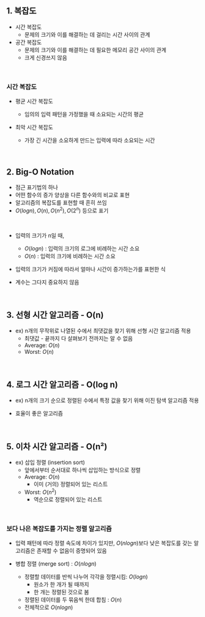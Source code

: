 ## 1. 복잡도

- 시간 복잡도
    - 문제의 크기와 이를 해결하는 데 걸리는 시간 사이의 관계
- 공간 복잡도
    - 문제의 크기와 이를 해결하는 데 필요한 메모리 공간 사이의 관계
    - 크게 신경쓰지 않음

<br>

### 시간 복잡도

- 평균 시간 복잡도
    - 임의의 입력 패턴을 가정했을 때 소요되는 시간의 평균

- 최악 시간 복잡도
    - 가장 긴 시간을 소요하게 만드는 입력에 따라 소요되는 시간

<br>

## 2. Big-O Notation

- 점근 표기법의 하나
- 어떤 함수의 증가 양상을 다른 함수와의 비교로 표현
- 알고리즘의 복잡도를 표현할 때 흔히 쓰임    
- $O(logn), O(n), O(n^2), O(2^n)$ 등으로 표기

<br>

- 입력의 크기가 n일 때,
    - $O(logn)$ : 입력의 크기의 로그에 비례하는 시간 소요
    - $O(n)$ : 입력의 크기에 비례하는 시간 소요

- 입력의 크기가 커짐에 따라서 얼마나 시간이 증가하는가를 표현한 식
- 계수는 그다지 중요하지 않음

<br>

## 3. 선형 시간 알고리즘 - O(n)

- ex) n개의 무작위로 나열된 수에서 최댓값을 찾기 위해 선형 시간 알고리즘 적용
    - 최댓값 - 끝까지 다 살펴보기 전까지는 알 수 없음
    - Average: $O(n)$
    - Worst: $O(n)$

<br>

## 4. 로그 시간 알고리즘 - O(log n)

- ex) n개의 크기 순으로 정렬된 수에서 특정 값을 찾기 위해 이진 탐색 알고리즘 적용

- 효율이 좋은 알고리즘

<br>

## 5. 이차 시간 알고리즘 - O(n²)

- ex) 삽입 정렬 (insertion sort)
    - 앞에서부터 순서대로 하나씩 삽입하는 방식으로 정렬
    - Average: $O(n)$
        - 이미 (거의) 정렬되어 있는 리스트
    - Worst: $O(n^2)$
        - 역순으로 정렬되어 있는 리스트

<br>

### 보다 나은 복잡도를 가지는 정렬 알고리즘

- 입력 패턴에 따라 정렬 속도에 차이가 있지만, $O(n logn)$보다 낮은 복잡도를 갖는 알고리즘은 존재할 수 없음이 증명되어 있음

- 병합 정렬 (merge sort) : $O(n logn)$
    - 정렬할 데이터를 반씩 나누어 각각을 정렬시킴: $O(logn)$
        - 원소가 한 개가 될 때까지
        - 한 개는 정렬된 것으로 봄
    - 정렬된 데이터를 두 묶음씩 한데 합침 : $O(n)$
    - 전체적으로 $O(n logn)$